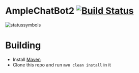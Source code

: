  AmpleChatBot2 [![Build Status](https://travis-ci.org/Drepic26/AmpleChatBot2.svg)](https://travis-ci.org/Drepic26/AmpleChatBot2)
===============
<!--Because I'm super lazy every image here is going to be stitched
    together. Please don't kill me. http://imgur.com/a/W4aYd -->
 ![statussymbols](http://i.imgur.com/giMW91o.png)

Building
=
* Install [Maven](http://maven.apache.org/download.cgi)
* Clone this repo and run `mvn clean install` in it
